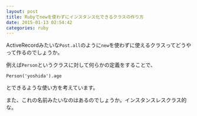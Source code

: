 ```yaml
---
layout: post
title: Rubyでnewを使わずにインスタンス化できるクラスの作り方
date: 2015-01-13 02:54:42
categories: ruby
---
```

<!-- {% raw %} -->
<p>ActiveRecordみたいな<code>Post.all</code>のように<code>new</code>を使わずに使えるクラスってどうやって作るのでしょうか。</p>

<p>例えば<code>Person</code>というクラスに対して何らかの定義をすることで、</p>

<pre><code>Person('yoshida').age
</code></pre>

<p>とできるような使い方を考えています。</p>

<p>また、これの名前みたいなのはあるのでしょうか。インスタンスレスクラス的な。</p>
<!-- {% endraw %} -->
